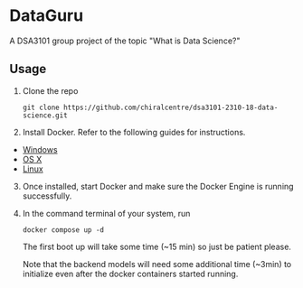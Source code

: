 # DataGuru

A DSA3101 group project of the topic "What is Data Science?"

## Usage

1. Clone the repo

    ```
    git clone https://github.com/chiralcentre/dsa3101-2310-18-data-science.git
    ```

2. Install Docker. Refer to the following guides for instructions.

- [Windows](https://docs.docker.com/windows/started)
- [OS X](https://docs.docker.com/mac/started/)
- [Linux](https://docs.docker.com/linux/started/)

3. Once installed, start Docker and make sure the Docker Engine is running successfully. 

4. In the command terminal of your system, run 
    ```
    docker compose up -d
    ```
    The first boot up will take some time (~15 min) so just be patient please. 
    
    Note that the backend models will need some additional time (~3min) to initialize even after the docker containers started running. 
